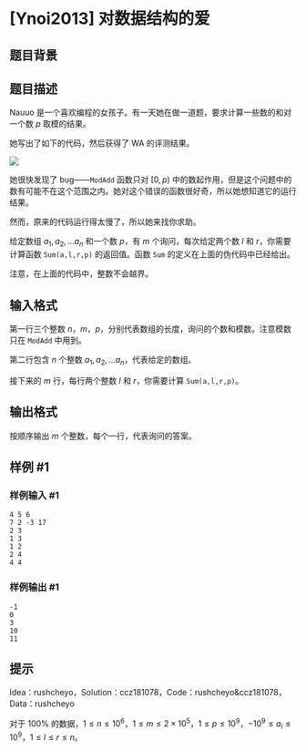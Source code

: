 # [Ynoi2013] 对数据结构的爱

## 题目背景



## 题目描述

Nauuo 是一个喜欢编程的女孩子。有一天她在做一道题，要求计算一些数的和对一个数 $p$ 取模的结果。

她写出了如下的代码，然后获得了 WA 的评测结果。

![](https://cdn.luogu.com.cn/upload/vjudge_pic/CF1172F/6c266ee49b8e7d2057bfe4e2a407e0a76704daa8.png)

她很快发现了 bug——`ModAdd` 函数只对 $[0,p)$ 中的数起作用，但是这个问题中的数有可能不在这个范围之内。她对这个错误的函数很好奇，所以她想知道它的运行结果。

然而，原来的代码运行得太慢了，所以她来找你求助。

给定数组 $a_1,a_2,…a_n$ 和一个数 $p$，有 $m$ 个询问，每次给定两个数 $l$ 和 $r$，你需要计算函数 `Sum(a,l,r,p)` 的返回值。函数 `Sum` 的定义在上面的伪代码中已经给出。

注意，在上面的代码中，整数不会越界。

## 输入格式

第一行三个整数 $n$，$m$，$p$，分别代表数组的长度，询问的个数和模数。注意模数只在 `ModAdd` 中用到。

第二行包含 $n$ 个整数 $a_1,a_2,…a_n$，代表给定的数组。

接下来的 $m$ 行，每行两个整数 $l$ 和 $r$，你需要计算 `Sum(a,l,r,p)`。

## 输出格式

按顺序输出 $m$ 个整数，每个一行，代表询问的答案。

## 样例 #1

### 样例输入 #1
```
4 5 6
7 2 -3 17
2 3
1 3
1 2
2 4
4 4
```

### 样例输出 #1

```
-1
0
3
10
11
```

## 提示

Idea：rushcheyo，Solution：ccz181078，Code：rushcheyo&ccz181078，Data：rushcheyo

对于 $100\%$ 的数据，$1\le n\le10^6$，$1\le m\le2\times 10^5$，$1\le p\le10^9$，$-10^9\le a_i\le10^9$，$1\le l\le r\le n$。
